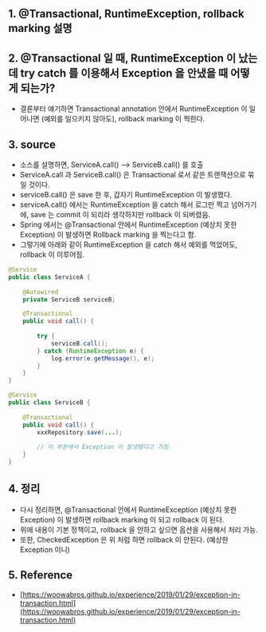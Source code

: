 ## 1. @Transactional, RuntimeException, rollback marking 설명

## 2. @Transactional 일 때, RuntimeException 이 났는데 try catch 를 이용해서 Exception 을 안냈을 때 어떻게 되는가?
- 결론부터 얘기하면 Transactional annotation 안에서 RuntimeException 이 일어나면 (예외를 일으키지 않아도), rollback marking 이 찍힌다.


## 3. source
- 소스를 설명하면, ServiceA.call() --> ServiceB.call() 를 호출
- ServiceA.call 과 ServiceB.call() 은 Transactional 로서 같은 트랜잭션으로 묶일 것이다.
- serviceB.call() 은 save 한 후, 갑자기 RuntimeException 이 발생했다.
- serviceA.call() 에서는 RuntimeException 을 catch 해서 로그만 찍고 넘어가기에, save 는 commit 이 되리라 생각하지만 rollback 이 되버렸음.
- Spring 에서는 @Transactional 안에서 RuntimeException (예상치 못한 Exception) 이 발생하면 Rollback marking 을 찍는다고 함.
- 그렇기에 아래와 같이 RuntimeException 을 catch 해서 예외를 먹었어도, rollback 이 이루어짐.
  
```java
@Service
public class ServiceA {
        
    @Autowired
    private ServiceB serviceB;

    @Transactional
    public void call() {
    
        try {
            serviceB.call();
        } catch (RuntimeException e) {
            log.error(e.getMessage(), e);
        }
    }
}

@Service
public class ServiceB {
    
    @Transactional
    public void call() {
        xxxRepository.save(...);
        
        // 이 부분에서 Exception 이 발생됐다고 가정.    
    }
}
```

## 4. 정리
- 다시 정리하면, @Transactional 안에서 RuntimeException (예상치 못한 Exception) 이 발생하면 rollback marking 이 되고 rollback 이 된다.
- 위에 내용이 기본 정책이고, rollback 을 안하고 싶으면 옵션을 사용해서 처리 가능.
- 또한, CheckedException 은 위 처럼 하면 rollback 이 안된다. (예상한 Exception 이니)

## 5. Reference
- [https://woowabros.github.io/experience/2019/01/29/exception-in-transaction.html](https://woowabros.github.io/experience/2019/01/29/exception-in-transaction.html)